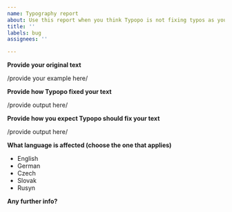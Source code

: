 ```yaml
---
name: Typography report
about: Use this report when you think Typopo is not fixing typos as you would expect.
title: ''
labels: bug
assignees: ''

---
```


**Provide your original text**

/provide your example here/



**Provide how Typopo fixed your text**

/provide output here/



**Provide how you expect Typopo should fix your text**

/provide output here/



**What language is affected (choose the one that applies)**
- English
- German
- Czech
- Slovak
- Rusyn

**Any further info?**

